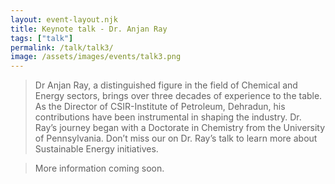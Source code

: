 ```yaml
---
layout: event-layout.njk
title: Keynote talk - Dr. Anjan Ray
tags: ["talk"]
permalink: /talk/talk3/
image: /assets/images/events/talk3.png
---
```


> Dr Anjan Ray, a distinguished figure in the field of Chemical and Energy sectors, brings over three decades of experience to the table. As the Director of CSIR-Institute of Petroleum, Dehradun, his contributions have been instrumental in shaping the industry. Dr. Ray’s journey began with a Doctorate in Chemistry from the University of Pennsylvania. Don’t miss our on Dr. Ray’s talk to learn more about Sustainable Energy initiatives.

> More information coming soon.
